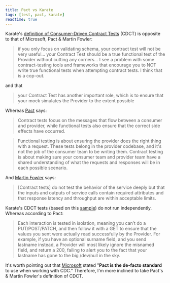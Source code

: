 ```yaml
---
title: Pact vs Karate
tags: [test, pact, karate]
readtime: true
---
```


Karate's [definition of Consumer-Driven Contract Tests](https://www.linkedin.com/pulse/api-contract-testing-visual-guide-peter-thomas/) (CDCT) is opposite to that of Microsoft, Pact & Martin Fowler:

> if you only focus on validating schema, your contract test will not be very useful... your Contract Test should be a true functional test of the Provider without cutting any corners... I see a problem with some contract-testing tools and frameworks that encourage you to NOT write true functional tests when attempting contract tests. I think that is a cop-out.

and that

> your Contract Test has another important role, which is to ensure that your mock simulates the Provider to the extent possible

Whereas [Pact](https://docs.pact.io/consumer#use-pact-for-contract-testing-not-functional-testing-of-the-provider) says:

> Contract tests focus on the messages that flow between a consumer and provider, while functional tests also ensure that the correct side effects have occurred.

> Functional testing is about ensuring the provider does the right thing with a request. These tests belong in the provider codebase, and it's not the job of the consumer team to be writing them. Contract testing is about making sure your consumer team and provider team have a shared understanding of what the requests and responses will be in each possible scenario.

And [Martin Fowler](https://sqa.stackexchange.com/questions/42050/whats-the-difference-between-integration-and-contract-testing-of-microservices) says:

> [Contract tests] do not test the behavior of the service deeply but that the inputs and outputs of service calls contain required attributes and that response latency and throughput are within acceptable limits.

Karate's CDCT tests (based on this [sample](https://github.com/karatelabs/karate/blob/master/karate-demo/src/test/java/mock/contract/payment-service.feature)) do not run independently. Whereas according to Pact:

> Each interaction is tested in isolation, meaning you can’t do a PUT/POST/PATCH, and then follow it with a GET to ensure that the values you sent were actually read successfully by the Provider. For example, if you have an optional surname field, and you send lastname instead, a Provider will most likely ignore the misnamed field, and return a 200, failing to alert you to the fact that your lastname has gone to the big /dev/null in the sky.

It's worth pointing out that [Microsoft](https://microsoft.github.io/code-with-engineering-playbook/automated-testing/cdc-testing/) stated "**Pact is the de-facto standard** to use when working with CDC." Therefore, I'm more inclined to take Pact's & Martin Fowler's definition of CDCT.

